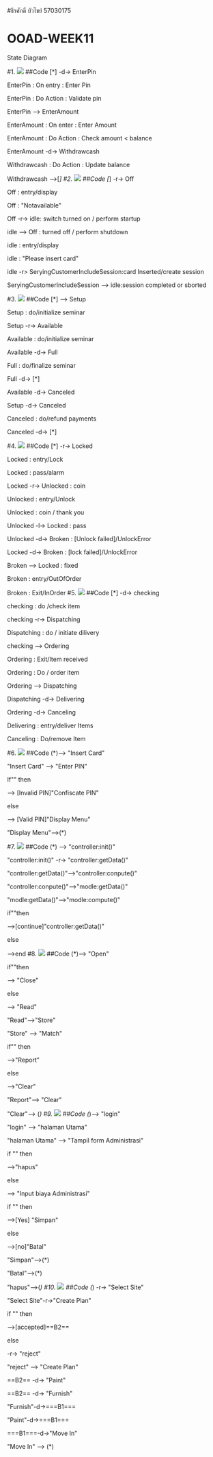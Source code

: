 #ธีรศักดิ์ บัวไขย์ 57030175
# OOAD-WEEK11
State Diagram

#1.
![](http://www.plantuml.com/plantuml/img/YzQALT1DqRLJSCqhIIqAoCpZWZ4Kh1JyynHIyqgAAe5CiAW2chnBle9ZSabcFeWTbfYJcP9OagfGWAn65sQoOsv-QLu95n8RRZxGN9ZvM5KXs-ASaPgShP08aR9HI4hCISnBJaNH0FPDU6P9HafHOdboOd465p87pRpG0h2ROUQWg0IwFLeh5W00)
##Code
[*] -d-> EnterPin

EnterPin : On entry : Enter Pin

EnterPin : Do Action : Validate pin

EnterPin --> EnterAmount

EnterAmount : On enter : Enter Amount

EnterAmount : Do Action : Check amount < balance

EnterAmount -d-> Withdrawcash

Withdrawcash : Do Action : Update balance

Withdrawcash -->[*]
#2.
![](http://www.plantuml.com/plantuml/img/VO-nRiCm34HtVyN1Om33kuSidRAq0Jm66HI9hWN8aa5I2VptjMK7A3fquC3ZkoDvEztHS7F6rp1KQw43HUMbTLxcO9P3gp-JcgVnmJm2rKKiBky2TP2NLpj2CqToI14jPk8XyGHHmvhdQWFHx7lMl3UwDh_OCQjBhxZ3VmyvnFeQo0Z1Ho5MMCEkFjBvZ9vuyV7x8ukcYVWIRSYEUXBnANORZ4inacijar62xCFgNsivlJnxuB1fcWFfzWH37ccBHFK3)
##Code
[*] -r-> Off

Off : entry/display

Off : "Notavailable"

Off -r-> idle: switch turned on / perform startup

idle --> Off : turned off / perform shutdown

idle : entry/display

idle : "Please insert card"

idle -r> SeryingCustomerIncludeSession:card Inserted/create session

SeryingCustomerIncludeSession --> idle:session completed or sborted 


#3.
![](http://www.plantuml.com/plantuml/img/YzQALT3LjLC8JYqfBU02amfM2Ydv-fbvcIMPYJcPLQaAnQcvcNc9HL1PtIAWSiUonCoSnAISL2uu2wSsX0hT5A1MjzAS72uG0T6G1bI3eXmi1LOPhHMBhjavCIyvDISr1UOM534O0s9mKMfQQLwAGa5YPMvgNaanGXPcDW00)
##Code
[*] --> Setup

Setup : do/initialize seminar

Setup -r-> Available

Available : do/initialize seminar

Available -d-> Full

Full : do/finalize seminar

Full -d-> [*]

Available -d-> Canceled

Setup -d-> Canceled

Canceled : do/refund payments

Canceled -d-> [*]

#4.
![](http://www.plantuml.com/plantuml/img/TP0n2yCW48LtVyND1N7lqA6GeL38r2baa6Yen9xbOY3vzqcZKLle9FUzztodpQa5Jlm2TzSDMh5mm1aqUbh4PypiBSTHI2lfTR0z-a1xE3fda1Lpk2K0zkC30VufSO35JLdZDYqJ6mjDRTgLtA1nqvh0ePV6QjN6beh8KLhlE_3N7YsyhExDlFr72eUNr9El-vgKfgnKi_7YXZjT0G00)
##Code
[*] -r-> Locked

Locked : entry/Lock

Locked : pass/alarm

Locked -r-> Unlocked : coin

Unlocked : entry/Unlock

Unlocked : coin / thank you

Unlocked -l-> Locked : pass

Unlocked -d-> Broken : [Unlock failed]/UnlockError

Locked -d-> Broken : [lock failed]/UnlockError

Broken --> Locked : fixed

Broken : entry/OutOfOrder

Broken : Exit/InOrder
#5.
![](http://www.plantuml.com/plantuml/img/VO-n3i8m34JtV8Ldf2Wx0mjXOE8344ELMDI29iYDglRlSL8Qmi9spldbpjVT3RJN1t0zkWU5kze4xC57C6K4IZXy7Sq2M1fVNN9zPXhzmO029UeIWgSdJSXBWmjzOO-SqKq8TvefcRCa0QD3WNphslnhpFFQfbhwJvbociNIu2Uj6CSkEF4oKrSa2KFYnVZr2NAXKTNLqiGm3d72ugat)
 ##Code
 [*] -d-> checking
 
checking : do /check item

checking -r-> Dispatching

Dispatching : do / initiate dilivery

checking --> Ordering

Ordering : Exit/Item received

Ordering : Do / order item

Ordering --> Dispatching

Dispatching -d-> Delivering

Ordering -d-> Canceling

Delivering : entry/deliver Items

Canceling : Do/remove Item

#6.
![](http://www.plantuml.com/plantuml/img/qz3IrDMrKr3op2jEBIfHS4uiIb7YGk4fWELTyqfIYnG2FFsK5BWyqvIK54eoKlEuG5BHddbbYJcPAI39M2Nd_BoqpEBan99Ki6Akr9pYL8YoC8GYbypYWfp4IWNVrBnIe6qeNA1Q3IrD0000)
##Code
(*)--> "Insert Card"

"Insert Card" --> "Enter PIN" 

If"" then

--> [Invalid PIN]"Confiscate PIN"

else

--> [Valid PIN]"Display Menu"

"Display Menu"-->(*)

#7.
![](http://www.plantuml.com/plantuml/img/TOun2e0m40HxNn5IgP0FM5Zv2x4GNJMGN2IU_pSf91gqEsQ7uSgw4agrGawEs3jZu1jDcijA5XzCA9_9AxWRUSpzX4FzEOHpFncvdt3qhPiDNkcS96jozWxgHKhUG4LO-nZNT6Bu-HRcG1H1ymK0)
##Code
(*) --> "controller:init()"

"controller:init()" -r-> "controller:getData()"

"controller:getData()"-->"controller:conpute()"

"controller:conpute()"-->"modle:getData()"

"modle:getData()"-->"modle:compute()"

if""then

-->[continue]"controller:getData()"

else

-->end
#8.
![](http://www.plantuml.com/plantuml/img/qz3IrDMrKr3oBqZDK-BAJ5DIAib8pUC2Ypddv1UdAd6bvXIdGWI2KXDJbBWW5510ARWalmYe04ehWDNu9fOaPq1CKe0P1THHa5zKWZ0AQ7HgOX7OAB04r3g868G62MbeQG80)
##Code
(*)--> "Open"

if""then

--> "Close"

else

--> "Read"

"Read"-->"Store"

"Store" --> "Match"

if"" then

-->"Report"

else

-->"Clear"

"Report"--> "Clear"

"Clear"--> (*)
#9.
![](http://www.plantuml.com/plantuml/img/NOwn3i8m34HtVuNbgQtKNq22ZHaO4EfWH4ej9MxKf0D_ZzK42PYiUtTdk-dQljyX-VafIb0dRcnYpu4LBzc6UR-wPCuSedWSvoNW_X549UM5an38Y4IO9wS05hLsN1E1yyaXRDsZnZNZNVZ5VztliaLlLvS6f9E4o5fMR5ZdWGwSsTjprJJST2rK_57bTb5l)
##Code
(*)--> "login"

"login" --> "halaman Utama"

"halaman Utama" --> "Tampil form Administrasi"

if "" then

-->"hapus"

else 

--> "Input biaya Administrasi"

if "" then

-->[Yes] "Simpan"

else

-->[no]"Batal"

"Simpan"-->(*)

"Batal"-->(*)

"hapus"-->(*)
#10.
![](http://www.plantuml.com/plantuml/img/NOx12i8m38RlUOgGqpReGU_TGK7m80ns50-bYwnIwkYgps_gDg5UojyloPTKJOqggXQfPyysOUyI4nI_NATZP9COEsy2WRiZ4QQH0oZLNesrF2KURbeVzbe3-vbXiKP-Y4U4Qq2LQI5RXb0DkT8P5z8VExrYSFCeaYrbhgLd9m-iCmNRGePqURuPpxBfbxvNL4qD7m00)
##Code
(*) -r-> "Select Site"

"Select Site"-r->"Create Plan"

if "" then

-->[accepted]==B2==

else

-r-> "reject"

"reject" --> "Create Plan"

==B2== -d-> "Paint"

==B2== -d-> "Furnish"

"Furnish"-d->===B1===

"Paint"-d->===B1===

===B1===-d->"Move In"

"Move In" --> (*)
